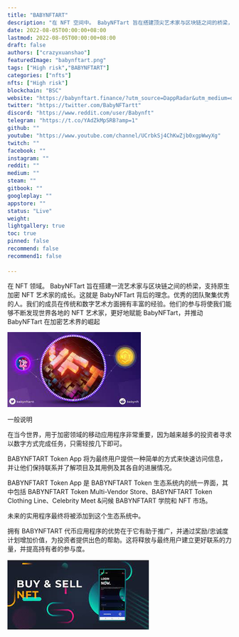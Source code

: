 ```yaml
---
title: "BABYNFTART"
description: "在 NFT 空间中。 BabyNFTart 旨在搭建顶尖艺术家与区块链之间的桥梁，支持原生加密 NFT 艺术家的成长."
date: 2022-08-05T00:00:00+08:00
lastmod: 2022-08-05T00:00:00+08:00
draft: false
authors: ["crazyxuanshao"]
featuredImage: "babynftart.png"
tags: ["High risk","BABYNFTART"]
categories: ["nfts"]
nfts: ["High risk"]
blockchain: "BSC"
website: "https://babynftart.finance/?utm_source=DappRadar&utm_medium=deeplink&utm_campaign=visit-website"
twitter: "https://twitter.com/BabyNFTartt"
discord: "https://www.reddit.com/user/Babynft"
telegram: "https://t.co/YAdZkMpSRB?amp=1"
github: ""
youtube: "https://www.youtube.com/channel/UCrbkSj4ChKwZjb0xgpWwyXg"
twitch: ""
facebook: ""
instagram: ""
reddit: ""
medium: ""
steam: ""
gitbook: ""
googleplay: ""
appstore: ""
status: "Live"
weight: 
lightgallery: true
toc: true
pinned: false
recommend: false
recommend1: false

---
```

<p>在 NFT 领域。 BabyNFTart 旨在搭建一流艺术家与区块链之间的桥梁，支持原生加密 NFT 艺术家的成长。这就是 BabyNFTart 背后的理念。优秀的团队聚集优秀的人。我们的成员在传统和数字艺术方面拥有丰富的经验。他们的参与将使我们能够不断发现世界各地的 NFT 艺术家，更好地赋能 BabyNFTart，并推动 BabyNFTart 在加密艺术界的崛起</p>

![dsad](dsad.png)


一般说明
<p>在当今世界，用于加密领域的移动应用程序非常重要，因为越来越多的投资者寻求以数字方式完成任务，只需轻按几下即可。</p>
<p>BABYNFTART Token App 将为最终用户提供一种简单的方式来快速访问信息，并让他们保持联系并了解项目及其用例及其各自的进展情况。</p>
<p>BABYNFTART Token App 是 BABYNFTART Token 生态系统内的统一界面，其中包括 BABYNFTART Token Multi-Vendor Store、BABYNFTART Token Clothing Line、Celebrity Meet &amp;问候 BABYNFTART 学院和 NFT 市场。</p>
<p>未来的实用程序最终将被添加到这个生态系统中。</p>
<p>拥有 BABYNFTART 代币应用程序的优势在于它有助于推广，并通过奖励/忠诚度计划增加价值，为投资者提供出色的帮助。这将释放与最终用户建立更好联系的力量，并提高持有者的参与度。</p>

![okd](okd.png)

